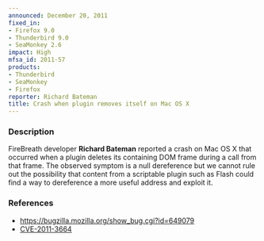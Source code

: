 ```yaml
---
announced: December 20, 2011
fixed_in:
- Firefox 9.0
- Thunderbird 9.0
- SeaMonkey 2.6
impact: High
mfsa_id: 2011-57
products:
- Thunderbird
- SeaMonkey
- Firefox
reporter: Richard Bateman
title: Crash when plugin removes itself on Mac OS X
---
```


<h3>Description</h3>

<p>FireBreath developer <strong>Richard Bateman</strong> reported a crash
on Mac OS X that occurred when a plugin deletes its containing DOM frame
during a call from that frame. The observed symptom is a null dereference
but we cannot rule out the possibility that content from a scriptable plugin
such as Flash could find a way to dereference a more useful address
and exploit it.
</p>


<h3>References</h3>

<ul>
  <li><a href="https://bugzilla.mozilla.org/show_bug.cgi?id=649079">
      https://bugzilla.mozilla.org/show_bug.cgi?id=649079</a></li>
  <li><a href="http://cve.mitre.org/cgi-bin/cvename.cgi?name=CVE-2011-3664" class="ex-ref">CVE-2011-3664</a></li>
</ul>




